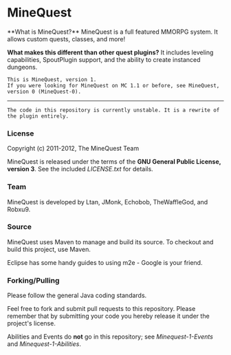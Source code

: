 <h1>MineQuest</h1>
**What is MineQuest?**
MineQuest is a full featured MMORPG system. It allows custom quests, classes, and more!

**What makes this different than other quest plugins?** It includes leveling capabilities, SpoutPlugin support, and the ability to create instanced dungeons.

    This is MineQuest, version 1.
    If you were looking for MineQuest on MC 1.1 or before, see MineQuest, version 0 (MineQuest-0).

<hr/>

    The code in this repository is currently unstable. It is a rewrite of
    the plugin entirely.
    
<h3>License</h3>
Copyright (c) 2011-2012, The MineQuest Team <http://www.theminequest.com/>

MineQuest is released under the terms of the **GNU General Public License, version 3**.
See the included _LICENSE.txt_ for details.

<h3>Team</h3>
MineQuest is developed by Ltan, JMonk, Echobob, TheWaffleGod, and Robxu9.

<h3>Source</h3>
MineQuest uses Maven to manage and build its source. To checkout and build this project, use Maven.

Eclipse has some handy guides to using m2e - Google is your friend.

<h3>Forking/Pulling</h3>
Please follow the general Java coding standards.

Feel free to fork and submit pull requests to this repository. Please remember that by submitting your code you hereby release it under the project's license.

Abilities and Events do **not** go in this repository; see _Minequest-1-Events_ and _Minequest-1-Abilities_.    